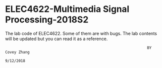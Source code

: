 # ELEC4622-Multimedia Signal Processing-2018S2
The lab code of ELEC4622. Some of them are with bugs. The lab contents will be updated but you can read it as a reference.

                                                                    BY Covey Zhang
                                                                         9/12/2018
